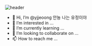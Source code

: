 ![header](https://capsule-render.vercel.app/api?type=waving&color=0:EEFF00,100:a82da8&height=240&section=header&text=YUJEo_oNG&fontSize=50fontColor=000000 )

- 👋 Hi, I’m @yjjeoong 안뇽 나는 유정이야
- 👀 I’m interested in ...
- 🌱 I’m currently learning ...
- 💞️ I’m looking to collaborate on ...
- 📫 How to reach me ...

<!---
yjjeoong/yjjeoong is a ✨ special ✨ repository because its `README.md` (this file) appears on your GitHub profile.
You can click the Preview link to take a look at your changes.
--->

